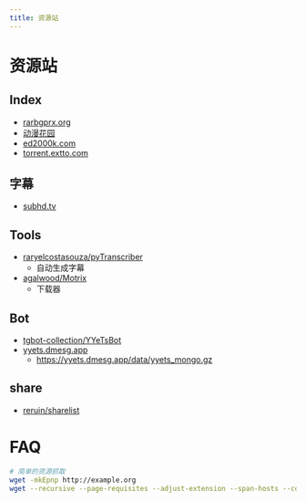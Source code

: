 ```yaml
---
title: 资源站
---
```


# 资源站

## Index

- [rarbgprx.org](https://rarbgprx.org/)
- [动漫花园](https://dmhy.anoneko.com/)
- [ed2000k.com](https://www.ed2000k.com/)
- [torrent.extto.com](http://torrent.extto.com/)

## 字幕

- [subhd.tv](https://subhd.tv/)

## Tools

- [raryelcostasouza/pyTranscriber](https://github.com/raryelcostasouza/pyTranscriber)
  - 自动生成字幕
- [agalwood/Motrix](https://github.com/agalwood/Motrix)
  - 下载器

## Bot

- [tgbot-collection/YYeTsBot](https://github.com/tgbot-collection/YYeTsBot)
- [yyets.dmesg.app](https://yyets.dmesg.app/)
  - https://yyets.dmesg.app/data/yyets_mongo.gz

## share

- [reruin/sharelist](https://github.com/reruin/sharelist)

# FAQ

```bash
# 简单的资源抓取
wget -mkEpnp http://example.org
wget --recursive --page-requisites --adjust-extension --span-hosts --convert-links --domains example.org --no-parent http://example.org/
```
